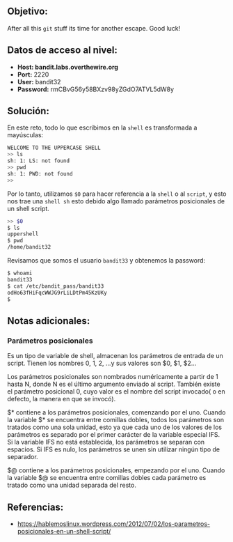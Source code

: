 ## Objetivo:
After all this `git` stuff its time for another escape. Good luck!

## Datos de acceso al nivel:
- **Host: bandit.labs.overthewire.org** 
- **Port:** 2220
- **User:** bandit32
- **Password:** rmCBvG56y58BXzv98yZGdO7ATVL5dW8y

## Solución:
En este reto, todo lo que escribimos en la `shell` es transformada a mayúsculas:

```bash
WELCOME TO THE UPPERCASE SHELL
>> ls
sh: 1: LS: not found
>> pwd
sh: 1: PWD: not found
>>
```

Por lo tanto, utilizamos `$0` para hacer referencia a la `shell` o al `script`, y esto nos trae una `shell sh` esto debido algo llamado  parámetros posicionales de un shell script.

```bash
>> $0
$ ls
uppershell
$ pwd
/home/bandit32
```

Revisamos que somos el usuario `bandit33` y obtenemos la password:

```bash
$ whoami
bandit33
$ cat /etc/bandit_pass/bandit33
odHo63fHiFqcWWJG9rLiLDtPm45KzUKy
$
```

## Notas adicionales:

### Parámetros posicionales

Es un tipo de variable de shell, almacenan los parámetros de entrada de un script. Tienen los nombres 0, 1, 2, ...y sus valores son $0, $1, $2...

Los parámetros posicionales son nombrados numéricamente a partir de 1 hasta N, donde N es el último argumento enviado al script. También existe el parámetro posicional 0, cuyo valor es el nombre del script invocado( o en defecto, la manera en que se invocó).

$* contiene a los parámetros posicionales, comenzando por el uno. Cuando la variable $* se encuentra entre comillas dobles, todos los parámetros son tratados como una sola unidad, esto ya que cada uno de los valores de los parámetros es separado por el primer carácter de la variable especial IFS. Si la variable IFS no está establecida, los parámetros se separan con espacios. Si IFS es nulo, los parámetros se unen sin utilizar ningún tipo de separador.

$@ contiene a los parámetros posicionales, empezando por el uno. Cuando la variable $@ se encuentra entre comillas dobles cada parámetro es tratado como una unidad separada del resto.

## Referencias:
- https://hablemoslinux.wordpress.com/2012/07/02/los-parametros-posicionales-en-un-shell-script/